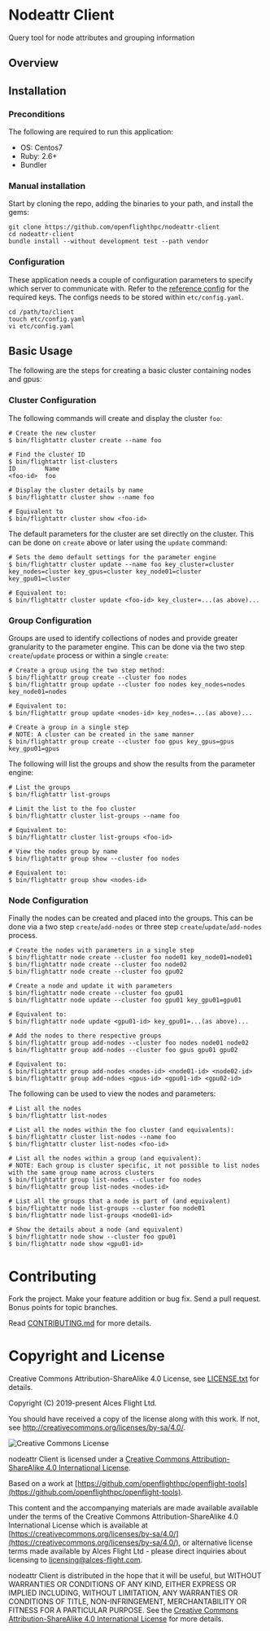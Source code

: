 # Nodeattr Client

Query tool for node attributes and grouping information

## Overview

## Installation

### Preconditions

The following are required to run this application:

* OS:     Centos7
* Ruby:   2.6+
* Bundler

### Manual installation

Start by cloning the repo, adding the binaries to your path, and install the gems:

```
git clone https://github.com/openflighthpc/nodeattr-client
cd nodeattr-client
bundle install --without development test --path vendor
```

### Configuration

These application needs a couple of configuration parameters to specify which server to communicate with. Refer to the [reference config](etc/config.yaml.reference) for the required keys. The configs needs to be stored within `etc/config.yaml`.

```
cd /path/to/client
touch etc/config.yaml
vi etc/config.yaml
```

## Basic Usage
The following are the steps for creating a basic cluster containing nodes and gpus:

### Cluster Configuration

The following commands will create and display the cluster `foo`:

```
# Create the new cluster
$ bin/flightattr cluster create --name foo

# Find the cluster ID
$ bin/flightattr list-clusters
ID        Name
<foo-id>  foo

# Display the cluster details by name
$ bin/flightattr cluster show --name foo

# Equivalent to
$ bin/flightattr cluster show <foo-id>
```

The default parameters for the cluster are set directly on the cluster. This can be done on `create` above or later using the `update` command:

```
# Sets the demo default settings for the parameter engine
$ bin/flightattr cluster update --name foo key_cluster=cluster key_nodes=cluster key_gpus=cluster key_node01=cluster key_gpu01=cluster

# Equivalent to:
$ bin/flightattr cluster update <foo-id> key_cluster=...(as above)...
```

### Group Configuration

Groups are used to identify collections of nodes and provide greater granularity to the parameter engine. This can be done via the two step `create`/`update` process or within a single `create`:

```
# Create a group using the two step method:
$ bin/flightattr group create --cluster foo nodes
$ bin/flightattr group update --cluster foo nodes key_nodes=nodes key_node01=nodes

# Equivalent to:
$ bin/flightattr group update <nodes-id> key_nodes=...(as above)...

# Create a group in a single step
# NOTE: A cluster can be created in the same manner
$ bin/flightattr group create --cluster foo gpus key_gpus=gpus key_gpu01=gpus
```

The following will list the groups and show the results from the parameter engine:

```
# List the groups
$ bin/flightattr list-groups

# Limit the list to the foo cluster
$ bin/flightattr cluster list-groups --name foo

# Equivalent to:
$ bin/flightattr cluster list-groups <foo-id>

# View the nodes group by name
$ bin/flightattr group show --cluster foo nodes

# Equivalent to:
$ bin/flightattr group show <nodes-id>
```

### Node Configuration

Finally the nodes can be created and placed into the groups. This can be done via a two step `create`/`add-nodes` or three step `create`/`update`/`add-nodes` process.

```
# Create the nodes with parameters in a single step
$ bin/flightattr node create --cluster foo node01 key_node01=node01
$ bin/flightattr node create --cluster foo node02
$ bin/flightattr node create --cluster foo gpu02

# Create a node and update it with parameters
$ bin/flightattr node create --cluster foo gpu01
$ bin/flightattr node update --cluster foo gpu01 key_gpu01=gpu01

# Equivalent to:
$ bin/flightattr node update <gpu01-id> key_gpu01=...(as above)...

# Add the nodes to there respective groups
$ bin/flightattr group add-nodes --cluster foo nodes node01 node02
$ bin/flightattr group add-nodes --cluster foo gpus gpu01 gpu02

# Equivalent to:
$ bin/flightattr group add-nodes <nodes-id> <node01-id> <node02-id>
$ bin/flightattr group add-ndoes <gpus-id> <gpu01-id> <gpu02-id>
```

The following can be used to view the nodes and parameters:

```
# List all the nodes
$ bin/flightattr list-nodes

# List all the nodes within the foo cluster (and equivalents):
$ bin/flightattr cluster list-nodes --name foo
$ bin/flightattr cluster list-nodes <foo-id>

# List all the nodes within a group (and equivalent):
# NOTE: Each group is cluster specific, it not possible to list nodes with the same group name across clusters
$ bin/flightattr group list-nodes --cluster foo nodes
$ bin/flightattr group list-nodes <nodes-id>

# List all the groups that a node is part of (and equivalent)
$ bin/flightattr node list-groups --cluster foo node01
$ bin/flightattr node list-groups <node01-id>

# Show the details about a node (and equivalent)
$ bin/flightattr node show --cluster foo gpu01
$ bin/flightattr node show <gpu01-id>
```

# Contributing

Fork the project. Make your feature addition or bug fix. Send a pull
request. Bonus points for topic branches.

Read [CONTRIBUTING.md](CONTRIBUTING.md) for more details.

# Copyright and License

Creative Commons Attribution-ShareAlike 4.0 License, see [LICENSE.txt](LICENSE.txt) for details.

Copyright (C) 2019-present Alces Flight Ltd.

You should have received a copy of the license along with this work.
If not, see <http://creativecommons.org/licenses/by-sa/4.0/>.

![Creative Commons License](https://i.creativecommons.org/l/by-sa/4.0/88x31.png)

nodeattr Client is licensed under a [Creative Commons Attribution-ShareAlike 4.0 International License](http://creativecommons.org/licenses/by-sa/4.0/).

Based on a work at [https://github.com/openflighthpc/openflight-tools](https://github.com/openflighthpc/openflight-tools).

This content and the accompanying materials are made available available
under the terms of the Creative Commons Attribution-ShareAlike 4.0
International License which is available at [https://creativecommons.org/licenses/by-sa/4.0/](https://creativecommons.org/licenses/by-sa/4.0/),
or alternative license terms made available by Alces Flight Ltd -
please direct inquiries about licensing to
[licensing@alces-flight.com](mailto:licensing@alces-flight.com).

nodeattr Client is distributed in the hope that it will be useful, but
WITHOUT WARRANTIES OR CONDITIONS OF ANY KIND, EITHER EXPRESS OR
IMPLIED INCLUDING, WITHOUT LIMITATION, ANY WARRANTIES OR CONDITIONS OF
TITLE, NON-INFRINGEMENT, MERCHANTABILITY OR FITNESS FOR A PARTICULAR
PURPOSE. See the [Creative Commons Attribution-ShareAlike 4.0
International License](https://creativecommons.org/licenses/by-sa/4.0/) for more
details.
